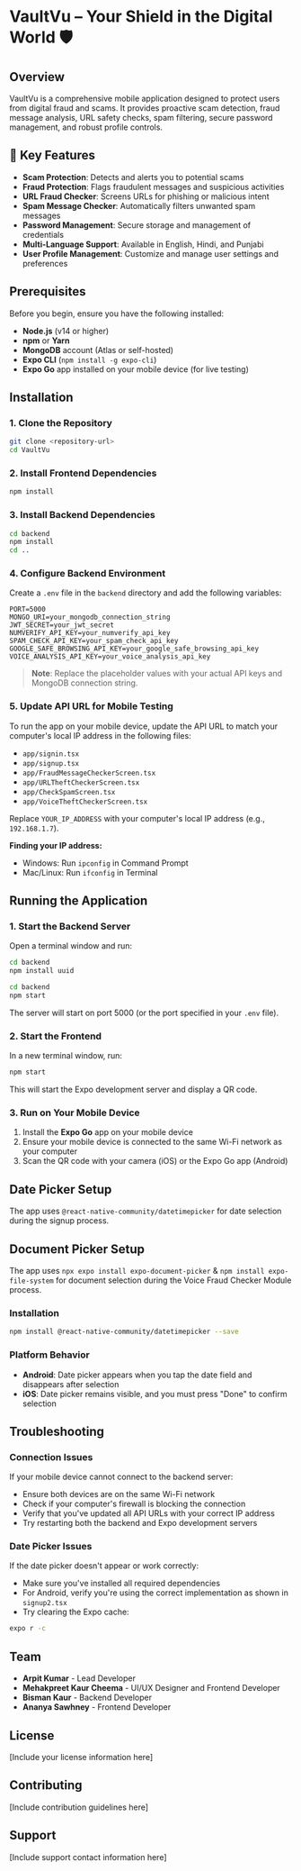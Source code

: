 # VaultVu – Your Shield in the Digital World 🛡️

## Overview

VaultVu is a comprehensive mobile application designed to protect users from digital fraud and scams. It provides proactive scam detection, fraud message analysis, URL safety checks, spam filtering, secure password management, and robust profile controls.

## 🚀 Key Features

- **Scam Protection**: Detects and alerts you to potential scams
- **Fraud Protection**: Flags fraudulent messages and suspicious activities
- **URL Fraud Checker**: Screens URLs for phishing or malicious intent
- **Spam Message Checker**: Automatically filters unwanted spam messages
- **Password Management**: Secure storage and management of credentials
- **Multi-Language Support**: Available in English, Hindi, and Punjabi
- **User Profile Management**: Customize and manage user settings and preferences

## Prerequisites

Before you begin, ensure you have the following installed:

- **Node.js** (v14 or higher)
- **npm** or **Yarn**
- **MongoDB** account (Atlas or self-hosted)
- **Expo CLI** (`npm install -g expo-cli`)
- **Expo Go** app installed on your mobile device (for live testing)

## Installation

### 1. Clone the Repository

```bash
git clone <repository-url>
cd VaultVu
```

### 2. Install Frontend Dependencies

```bash
npm install
```

### 3. Install Backend Dependencies

```bash
cd backend
npm install
cd ..
```

### 4. Configure Backend Environment

Create a `.env` file in the `backend` directory and add the following variables:

```env
PORT=5000
MONGO_URI=your_mongodb_connection_string
JWT_SECRET=your_jwt_secret
NUMVERIFY_API_KEY=your_numverify_api_key
SPAM_CHECK_API_KEY=your_spam_check_api_key
GOOGLE_SAFE_BROWSING_API_KEY=your_google_safe_browsing_api_key
VOICE_ANALYSIS_API_KEY=your_voice_analysis_api_key
```

> **Note**: Replace the placeholder values with your actual API keys and MongoDB connection string.

### 5. Update API URL for Mobile Testing

To run the app on your mobile device, update the API URL to match your computer's local IP address in the following files:

- `app/signin.tsx`
- `app/signup.tsx`
- `app/FraudMessageCheckerScreen.tsx`
- `app/URLTheftCheckerScreen.tsx`
- `app/CheckSpamScreen.tsx`
- `app/VoiceTheftCheckerScreen.tsx`

Replace `YOUR_IP_ADDRESS` with your computer's local IP address (e.g., `192.168.1.7`).

**Finding your IP address:**
- Windows: Run `ipconfig` in Command Prompt
- Mac/Linux: Run `ifconfig` in Terminal

## Running the Application

### 1. Start the Backend Server

Open a terminal window and run:
```bash
cd backend
npm install uuid
```

```bash
cd backend
npm start
```

The server will start on port 5000 (or the port specified in your `.env` file).

### 2. Start the Frontend

In a new terminal window, run:

```bash
npm start
```

This will start the Expo development server and display a QR code.

### 3. Run on Your Mobile Device

1. Install the **Expo Go** app on your mobile device
2. Ensure your mobile device is connected to the same Wi-Fi network as your computer
3. Scan the QR code with your camera (iOS) or the Expo Go app (Android)

## Date Picker Setup

The app uses `@react-native-community/datetimepicker` for date selection during the signup process.

## Document Picker Setup

The app uses `npx expo install expo-document-picker` & `npm install expo-file-system` for document selection during the Voice Fraud Checker Module process.

### Installation

```bash
npm install @react-native-community/datetimepicker --save
```

### Platform Behavior

- **Android**: Date picker appears when you tap the date field and disappears after selection
- **iOS**: Date picker remains visible, and you must press "Done" to confirm selection

## Troubleshooting

### Connection Issues

If your mobile device cannot connect to the backend server:

- Ensure both devices are on the same Wi-Fi network
- Check if your computer's firewall is blocking the connection
- Verify that you've updated all API URLs with your correct IP address
- Try restarting both the backend and Expo development servers

### Date Picker Issues

If the date picker doesn't appear or work correctly:

- Make sure you've installed all required dependencies
- For Android, verify you're using the correct implementation as shown in `signup2.tsx`
- Try clearing the Expo cache:

```bash
expo r -c
```

## Team

- **Arpit Kumar** - Lead Developer
- **Mehakpreet Kaur Cheema** - UI/UX Designer and Frontend Developer
- **Bisman Kaur** - Backend Developer
- **Ananya Sawhney** - Frontend Developer

## License

[Include your license information here]

## Contributing

[Include contribution guidelines here]

## Support

[Include support contact information here]